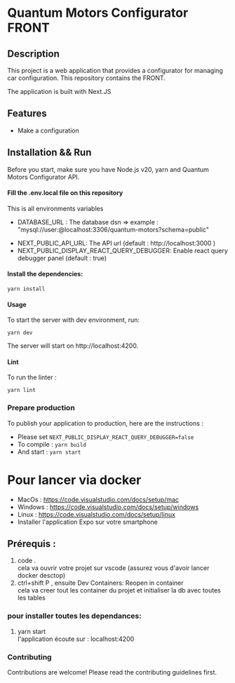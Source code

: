 # Quantum Motors Configurator FRONT

## Description

This project is a web application that provides a configurator for managing car configuration.
This repository contains the FRONT.

The application is built with Next.JS

## Features

- Make a configuration

## Installation && Run

Before you start, make sure you have Node.js v20, yarn and Quantum Motors Configurator API.

#### Fill the .env.local file on this repository

This is all environments variables

- DATABASE_URL : The database dsn => example : "mysql://user:@localhost:3306/quantum-motors?schema=public"

* NEXT_PUBLIC_API_URL: The API url (default : http://localhost:3000 )
* NEXT_PUBLIC_DISPLAY_REACT_QUERY_DEBUGGER: Enable react query debugger panel (default : true)

#### Install the dependencies:

`yarn install`

#### Usage

To start the server with dev environment, run:

`yarn dev`

The server will start on http://localhost:4200.

#### Lint

To run the linter :

`yarn lint`

### Prepare production

To publish your application to production, here are the instructions :

- Please set `NEXT_PUBLIC_DISPLAY_REACT_QUERY_DEBUGGER=false`
- To compile : `yarn build`
- And start : `yarn start`

# Pour lancer via docker

- MacOs : https://code.visualstudio.com/docs/setup/mac
- Windows : https://code.visualstudio.com/docs/setup/windows
- Linux : https://code.visualstudio.com/docs/setup/linux
- Installer l'application Expo sur votre smartphone

## Prérequis :

1. code .  
   cela va ouvrir votre projet sur vscode (assurez vous d'avoir lancer docker desctop)
2. ctrl+shift P , ensuite Dev Containers: Reopen in container  
   cela va creer tout les container du projet et initialiser la db avec toutes les tables

### pour installer toutes les dependances:
1. yarn start  
   l'application écoute sur : localhost:4200  

### Contributing

Contributions are welcome! Please read the contributing guidelines first.

